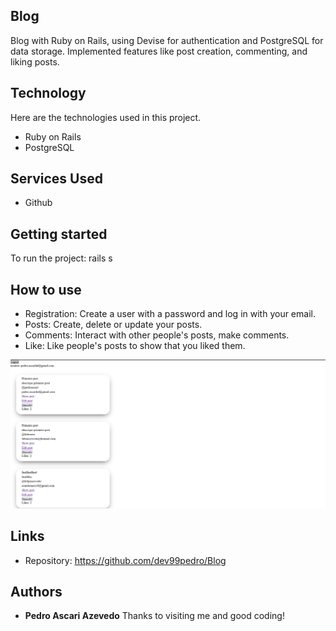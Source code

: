 ## Blog
Blog with Ruby on Rails, using Devise for authentication and PostgreSQL for data storage. Implemented features like post creation, commenting, and liking posts.


## Technology 

Here are the technologies used in this project.

* Ruby on Rails
* PostgreSQL
  

## Services Used

* Github

## Getting started

To run the project:
rails s

## How to use

* Registration: Create a user with a password and log in with your email.
* Posts: Create, delete or update your posts.
* Comments: Interact with other people's posts, make comments.
* Like: Like people's posts to show that you liked them.

![Initial image](https://github.com/dev99pedro/Blog/blob/main/app/assets/images/img.png)


## Links
  - Repository: https://github.com/dev99pedro/Blog
  ## Authors

  * **Pedro Ascari Azevedo** 
  Thanks to visiting me and good coding!
